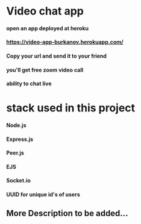 # Video chat app
#### open an app deployed at heroku
#### https://video-app-burkanov.herokuapp.com/
#### Copy your url and send it to your friend
#### you'll get free zoom video call 
#### ability to chat live 

# stack used in this project
#### Node.js
#### Express.js
#### Peer.js
#### EJS
#### Socket.io
#### UUID for unique id's of users

## More Description to be added... 
